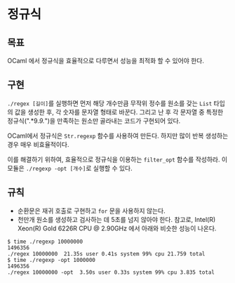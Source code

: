 # 정규식

## 목표
OCaml 에서 정규식을 효율적으로 다루면서 성능을 최적화 할 수 있어야 한다.

## 구현
`./regex [길이]`를 실행하면 먼저 해당 개수만큼 무작위 정수를 원소를 갖는 `List` 타입의 값을 생성한 후,
각 숫자를 문자열 형태로 바꾼다.
그리고 난 후 각 문자열 중 특정한 정규식(".*9.*9.*")을 만족하는 원소만 골라내는 코드가 구현되어 있다.

OCaml에서 정규식은 `Str.regexp` 함수를 사용하여 만든다.
하지만 많이 반복 생성하는 경우 매우 비효율적이다.

이를 해결하기 위하여, 효율적으로 정규식을 이용하는 `filter_opt` 함수를 작성하라.
이 모듈은 `./regexp -opt [개수]`로 실행할 수 있다.

## 규칙
- 순환문은 재귀 호출로 구현하고 `for` 문을 사용하지 않는다.
- 천만개 원소를 생성하고 검사하는 데 5초를 넘지 않아야 한다. 참고로, Intel(R) Xeon(R) Gold 6226R CPU @ 2.90GHz 에서 아래와 비슷한 성능이 나온다.
```console
$ time ./regexp 10000000
1496356
./regex 10000000  21.35s user 0.41s system 99% cpu 21.759 total
$ time ./regexp -opt 1000000
1496356
./regex 10000000 -opt  3.50s user 0.33s system 99% cpu 3.835 total
```

